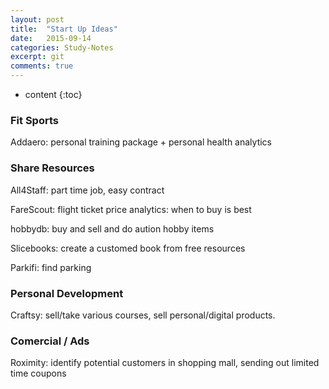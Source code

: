 ```yaml
---
layout: post
title:  "Start Up Ideas"
date:   2015-09-14
categories: Study-Notes
excerpt: git
comments: true
---
```


* content
{:toc}

### Fit Sports ###

Addaero: personal training package + personal health analytics

### Share Resources ###

All4Staff: part time job, easy contract

FareScout: flight ticket price analytics: when to buy is best

hobbydb: buy and sell and do aution hobby items

Slicebooks: create a customed book from free resources

Parkifi: find parking

### Personal Development ###

Craftsy: sell/take various courses, sell personal/digital products.

### Comercial / Ads ###

Roximity: identify potential customers in shopping mall, sending out limited time coupons 

